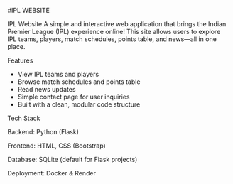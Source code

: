 #IPL WEBSITE

IPL Website
A simple and interactive web application that brings the Indian Premier League (IPL) experience online!
This site allows users to explore IPL teams, players, match schedules, points table, and news—all in one place.

 Features

 
- View IPL teams and players
- Browse match schedules and points table
- Read news updates
- Simple contact page for user inquiries
- Built with a clean, modular code structure

 Tech Stack

 
Backend: Python (Flask)

Frontend: HTML, CSS (Bootstrap)

Database: SQLite (default for Flask projects)

Deployment: Docker & Render
